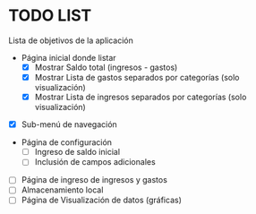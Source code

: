 # TODO LIST

Lista de objetivos de la aplicación

- Página inicial donde listar
  - [x] Mostrar Saldo total (ingresos - gastos)
  - [x] Mostrar Lista de gastos separados por categorías (solo visualización)
  - [x] Mostrar Lista de ingresos separados por categorías (solo visualización)
- [x] Sub-menú de navegación
- Página de configuración
  - [ ] Ingreso de saldo inicial
  - [ ] Inclusión de campos adicionales
- [ ] Página de ingreso de ingresos y gastos
- [ ] Almacenamiento local
- [ ] Página de Visualización de datos (gráficas)
